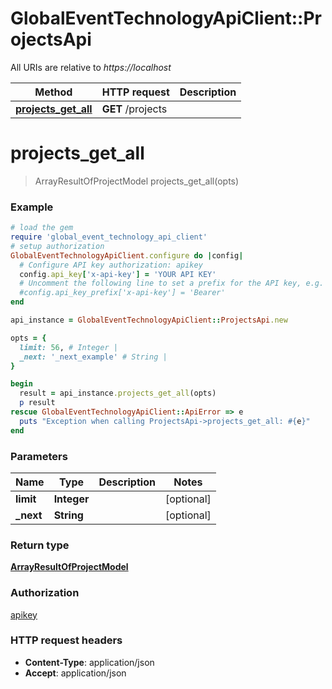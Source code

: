# GlobalEventTechnologyApiClient::ProjectsApi

All URIs are relative to *https://localhost*

Method | HTTP request | Description
------------- | ------------- | -------------
[**projects_get_all**](ProjectsApi.md#projects_get_all) | **GET** /projects | 


# **projects_get_all**
> ArrayResultOfProjectModel projects_get_all(opts)



### Example
```ruby
# load the gem
require 'global_event_technology_api_client'
# setup authorization
GlobalEventTechnologyApiClient.configure do |config|
  # Configure API key authorization: apikey
  config.api_key['x-api-key'] = 'YOUR API KEY'
  # Uncomment the following line to set a prefix for the API key, e.g. 'Bearer' (defaults to nil)
  #config.api_key_prefix['x-api-key'] = 'Bearer'
end

api_instance = GlobalEventTechnologyApiClient::ProjectsApi.new

opts = { 
  limit: 56, # Integer | 
  _next: '_next_example' # String | 
}

begin
  result = api_instance.projects_get_all(opts)
  p result
rescue GlobalEventTechnologyApiClient::ApiError => e
  puts "Exception when calling ProjectsApi->projects_get_all: #{e}"
end
```

### Parameters

Name | Type | Description  | Notes
------------- | ------------- | ------------- | -------------
 **limit** | **Integer**|  | [optional] 
 **_next** | **String**|  | [optional] 

### Return type

[**ArrayResultOfProjectModel**](ArrayResultOfProjectModel.md)

### Authorization

[apikey](../README.md#apikey)

### HTTP request headers

 - **Content-Type**: application/json
 - **Accept**: application/json



